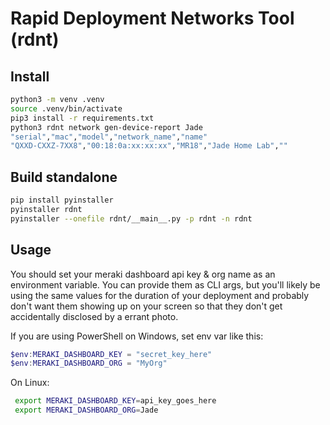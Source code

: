 # Rapid Deployment Networks Tool (rdnt)

## Install

```bash
python3 -m venv .venv
source .venv/bin/activate
pip3 install -r requirements.txt
python3 rdnt network gen-device-report Jade
"serial","mac","model","network_name","name"
"QXXD-CXXZ-7XX8","00:18:0a:xx:xx:xx","MR18","Jade Home Lab",""

```

## Build standalone

```bash
pip install pyinstaller
pyinstaller rdnt
pyinstaller --onefile rdnt/__main__.py -p rdnt -n rdnt
```

## Usage

You should set your meraki dashboard api key & org name as 
an environment variable. You can provide them as CLI args, but
you'll likely be using the same values for the duration of your
deployment and probably don't want them showing up on your screen
so that they don't get accidentally disclosed by a errant photo.

If you are using PowerShell on Windows, set env var like this:

```PowerShell
$env:MERAKI_DASHBOARD_KEY = "secret_key_here"
$env:MERAKI_DASHBOARD_ORG = "MyOrg"
```

On Linux:

```bash
 export MERAKI_DASHBOARD_KEY=api_key_goes_here
 export MERAKI_DASHBOARD_ORG=Jade
```

